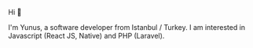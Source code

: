 Hi 👋

I'm Yunus, a software developer from Istanbul / Turkey.
I am interested in Javascript (React JS, Native) and PHP (Laravel).


